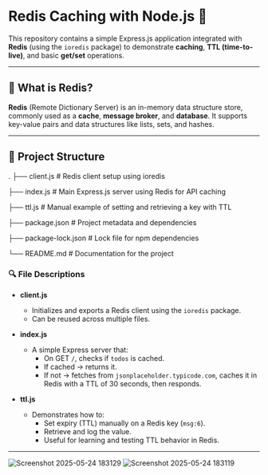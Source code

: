 # Redis Caching with Node.js 🚀

This repository contains a simple Express.js application integrated with **Redis** (using the `ioredis` package) to demonstrate **caching**, **TTL (time-to-live)**, and basic **get/set** operations.

---

## 📌 What is Redis?

**Redis** (Remote Dictionary Server) is an in-memory data structure store, commonly used as a **cache**, **message broker**, and **database**. It supports key-value pairs and data structures like lists, sets, and hashes.

---

## 📁 Project Structure
.
├── client.js # Redis client setup using ioredis

├── index.js # Main Express.js server using Redis for API caching

├── ttl.js # Manual example of setting and retrieving a key with TTL

├── package.json # Project metadata and dependencies

├── package-lock.json # Lock file for npm dependencies

└── README.md # Documentation for the project

### 🔍 File Descriptions

- **client.js**
  - Initializes and exports a Redis client using the `ioredis` package.
  - Can be reused across multiple files.

- **index.js**
  - A simple Express server that:
    - On GET `/`, checks if `todos` is cached.
    - If cached → returns it.
    - If not → fetches from `jsonplaceholder.typicode.com`, caches it in Redis with a TTL of 30 seconds, then responds.

- **ttl.js**
  - Demonstrates how to:
    - Set expiry (TTL) manually on a Redis key (`msg:6`).
    - Retrieve and log the value.
    - Useful for learning and testing TTL behavior in Redis.

---



![Screenshot 2025-05-24 183129](https://github.com/user-attachments/assets/cb88527c-5558-437c-826e-0f98842e82cf)
![Screenshot 2025-05-24 183119](https://github.com/user-attachments/assets/6cfd6f05-fd71-4924-98f8-081dfc1eddf4)






